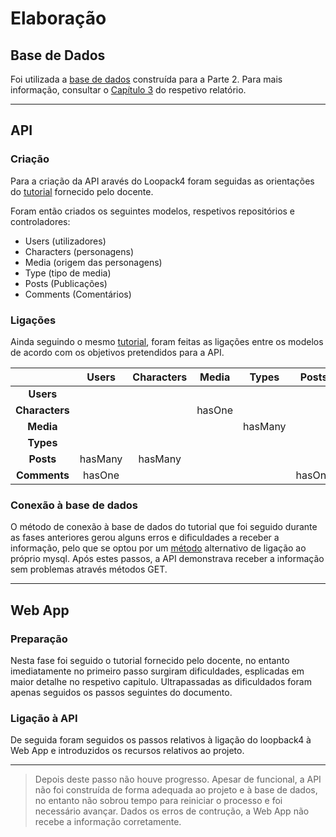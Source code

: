 # Elaboração

## Base de Dados
Foi utilizada a [base de dados](https://github.com/inf24dw1g09/DW-Avaliacao-Final/blob/Parte-2/Parte2_%20Ficheiros/db.sql) construída para a Parte 2. Para mais informação, consultar o [Capítulo 3](https://github.com/inf24dw1g09/DW-Avaliacao-Final/blob/Parte-2/Relatorio/C3.md) do respetivo relatório.

---

## API
### Criação
Para a criação da API aravés do Loopack4 foram seguidas as orientações do [tutorial](https://moodle.maieutica.pt/pluginfile.php/248745/mod_resource/content/1/INF-DW1-06_Loopback4_01.pdf) fornecido pelo docente.

Foram então criados os seguintes modelos, respetivos repositórios e controladores:
- Users (utilizadores)
- Characters (personagens)
- Media (origem das personagens)
- Type (tipo de media)
- Posts (Publicações)
- Comments (Comentários)

### Ligações 
Ainda seguindo o mesmo [tutorial](https://moodle.maieutica.pt/pluginfile.php/248745/mod_resource/content/1/INF-DW1-06_Loopback4_01.pdf), foram feitas as ligações entre os modelos de acordo com os objetivos pretendidos para a API. 

|  | Users | Characters | Media | Types | Posts | Comments | 
| :----: | :----: | :----: | :----: | :----: | :----: | :----: | 
| **Users** |  |  |  |  |  |  |
| **Characters** |  |  | hasOne |  |  |  |
| **Media** |  |  |  | hasMany | |  |
| **Types** |  |  |  |  |  |
| **Posts** | hasMany | hasMany |  |  |  |  |
| **Comments** | hasOne |  |  |  | hasOne |   |  

### Conexão à base de dados
O método de conexão à base de dados do tutorial que foi seguido durante as fases anteriores gerou alguns erros e dificuldades a receber a informação, pelo que se optou por um [método](https://loopback.io/doc/en/lb4/Connecting-to-MySQL.html) alternativo de ligação ao próprio mysql. Após estes passos, a API demonstrava receber a informação sem problemas através métodos GET.

---

## Web App
### Preparação
Nesta fase foi seguido o tutorial fornecido pelo docente, no entanto imediatamente no primeiro passo surgiram dificuldades, esplicadas em maior detalhe no respetivo capitulo. Ultrapassadas as dificuldados foram apenas seguidos os passos seguintes do documento. 

### Ligação à API
De seguida foram seguidos os passos relativos à ligação do loopback4 à Web App e introduzidos os recursos relativos ao projeto.

---

>Depois deste passo não houve progresso. Apesar de funcional, a API não foi construída de forma adequada ao projeto e à base de dados, no entanto não sobrou tempo para reiniciar o processo e foi necessário avançar. Dados os erros de contrução, a Web App não recebe a informação corretamente. 

